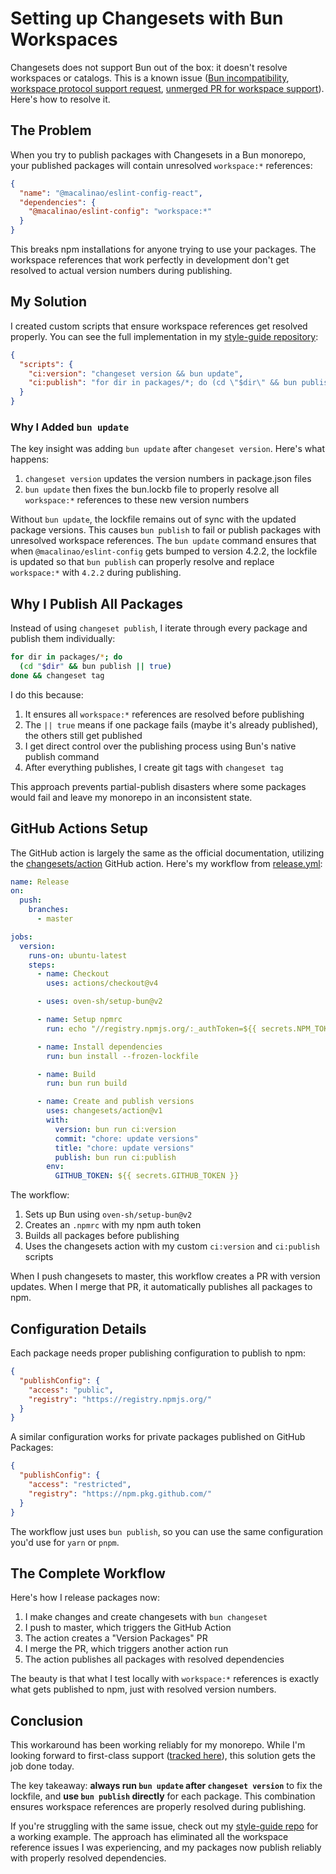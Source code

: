 # Setting up Changesets with Bun Workspaces

Changesets does not support Bun out of the box: it doesn't resolve workspaces or catalogs. This is a known issue ([Bun incompatibility](https://github.com/oven-sh/bun/issues/16074), [workspace protocol support request](https://github.com/changesets/changesets/issues/1454), [unmerged PR for workspace support](https://github.com/changesets/changesets/pull/674)). Here's how to resolve it.

## The Problem

When you try to publish packages with Changesets in a Bun monorepo, your published packages will contain unresolved `workspace:*` references:

```json
{
  "name": "@macalinao/eslint-config-react",
  "dependencies": {
    "@macalinao/eslint-config": "workspace:*"
  }
}
```

This breaks npm installations for anyone trying to use your packages. The workspace references that work perfectly in development don't get resolved to actual version numbers during publishing.

## My Solution

I created custom scripts that ensure workspace references get resolved properly. You can see the full implementation in my [style-guide repository](https://github.com/macalinao/style-guide):

```json
{
  "scripts": {
    "ci:version": "changeset version && bun update",
    "ci:publish": "for dir in packages/*; do (cd \"$dir\" && bun publish || true); done && changeset tag"
  }
}
```

### Why I Added `bun update`

The key insight was adding `bun update` after `changeset version`. Here's what happens:

1. `changeset version` updates the version numbers in package.json files
2. `bun update` then fixes the bun.lockb file to properly resolve all `workspace:*` references to these new version numbers

Without `bun update`, the lockfile remains out of sync with the updated package versions. This causes `bun publish` to fail or publish packages with unresolved workspace references. The `bun update` command ensures that when `@macalinao/eslint-config` gets bumped to version 4.2.2, the lockfile is updated so that `bun publish` can properly resolve and replace `workspace:*` with `4.2.2` during publishing.

## Why I Publish All Packages

Instead of using `changeset publish`, I iterate through every package and publish them individually:

```bash
for dir in packages/*; do
  (cd "$dir" && bun publish || true)
done && changeset tag
```

I do this because:

1. It ensures all `workspace:*` references are resolved before publishing
2. The `|| true` means if one package fails (maybe it's already published), the others still get published
3. I get direct control over the publishing process using Bun's native publish command
4. After everything publishes, I create git tags with `changeset tag`

This approach prevents partial-publish disasters where some packages would fail and leave my monorepo in an inconsistent state.

## GitHub Actions Setup

The GitHub action is largely the same as the official documentation, utilizing the [changesets/action](https://github.com/changesets/action) GitHub action. Here's my workflow from [release.yml](https://github.com/macalinao/style-guide/blob/master/.github/workflows/release.yml):

```yaml
name: Release
on:
  push:
    branches:
      - master

jobs:
  version:
    runs-on: ubuntu-latest
    steps:
      - name: Checkout
        uses: actions/checkout@v4

      - uses: oven-sh/setup-bun@v2

      - name: Setup npmrc
        run: echo "//registry.npmjs.org/:_authToken=${{ secrets.NPM_TOKEN }}" > .npmrc

      - name: Install dependencies
        run: bun install --frozen-lockfile

      - name: Build
        run: bun run build

      - name: Create and publish versions
        uses: changesets/action@v1
        with:
          version: bun run ci:version
          commit: "chore: update versions"
          title: "chore: update versions"
          publish: bun run ci:publish
        env:
          GITHUB_TOKEN: ${{ secrets.GITHUB_TOKEN }}
```

The workflow:

1. Sets up Bun using `oven-sh/setup-bun@v2`
2. Creates an `.npmrc` with my npm auth token
3. Builds all packages before publishing
4. Uses the changesets action with my custom `ci:version` and `ci:publish` scripts

When I push changesets to master, this workflow creates a PR with version updates. When I merge that PR, it automatically publishes all packages to npm.

## Configuration Details

Each package needs proper publishing configuration to publish to npm:

```json
{
  "publishConfig": {
    "access": "public",
    "registry": "https://registry.npmjs.org/"
  }
}
```

A similar configuration works for private packages published on GitHub Packages:

```json
{
  "publishConfig": {
    "access": "restricted",
    "registry": "https://npm.pkg.github.com/"
  }
}
```

The workflow just uses `bun publish`, so you can use the same configuration you'd use for `yarn` or `pnpm`.

## The Complete Workflow

Here's how I release packages now:

1. I make changes and create changesets with `bun changeset`
2. I push to master, which triggers the GitHub Action
3. The action creates a "Version Packages" PR
4. I merge the PR, which triggers another action run
5. The action publishes all packages with resolved dependencies

The beauty is that what I test locally with `workspace:*` references is exactly what gets published to npm, just with resolved version numbers.

## Conclusion

This workaround has been working reliably for my monorepo. While I'm looking forward to first-class support ([tracked here](https://github.com/oven-sh/bun/issues/16074)), this solution gets the job done today.

The key takeaway: **always run `bun update` after `changeset version`** to fix the lockfile, and **use `bun publish` directly** for each package. This combination ensures workspace references are properly resolved during publishing.

If you're struggling with the same issue, check out my [style-guide repo](https://github.com/macalinao/style-guide) for a working example. The approach has eliminated all the workspace reference issues I was experiencing, and my packages now publish reliably with properly resolved dependencies.
